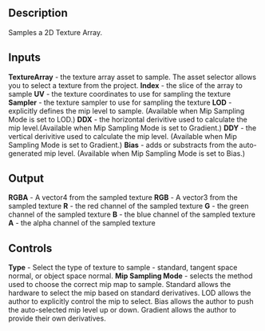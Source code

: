 ## Description
Samples a 2D Texture Array.

## Inputs
**TextureArray** - the texture array asset to sample. The asset selector allows you to select a texture from the project.
**Index** - the slice of the array to sample
**UV** - the texture coordinates to use for sampling the texture
**Sampler** - the texture sampler to use for sampling the texture
**LOD** - explicitly defines the mip level to sample. (Available when Mip Sampling Mode is set to LOD.)
**DDX** - the horizontal derivitive used to calculate the mip level.(Available when Mip Sampling Mode is set to Gradient.)
**DDY** - the vertical derivitive used to calculate the mip level. (Available when Mip Sampling Mode is set to Gradient.)
**Bias** - adds or substracts from the auto-generated mip level. (Available when Mip Sampling Mode is set to Bias.)

## Output
**RGBA** - A vector4 from the sampled texture
**RGB** - A vector3 from the sampled texture
**R** - the red channel of the sampled texture
**G** - the green channel of the sampled texture
**B** - the blue channel of the sampled texture
**A** - the alpha channel of the sampled texture

## Controls
**Type** - Select the type of texture to sample - standard, tangent space normal, or object space normal.
**Mip Sampling Mode** - selects the method used to choose the correct mip map to sample.  Standard allows the hardware to select the mip based on standard derivatives.  LOD allows the author to explicitly control the mip to select.  Bias allows the author to push the auto-selected mip level up or down.  Gradient allows the author to provide their own derivatives.